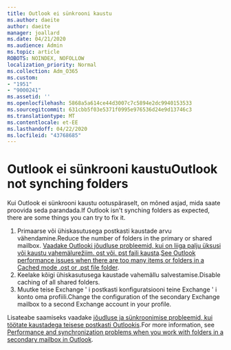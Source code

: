 ```yaml
---
title: Outlook ei sünkrooni kaustu
ms.author: daeite
author: daeite
manager: joallard
ms.date: 04/21/2020
ms.audience: Admin
ms.topic: article
ROBOTS: NOINDEX, NOFOLLOW
localization_priority: Normal
ms.collection: Adm_O365
ms.custom:
- "1951"
- "9000241"
ms.assetid: ''
ms.openlocfilehash: 5868a5a614ce44d3007c7c5894e2dc9940153533
ms.sourcegitcommit: 631cbb5f03e5371f0995e976536d24e9d13746c3
ms.translationtype: MT
ms.contentlocale: et-EE
ms.lasthandoff: 04/22/2020
ms.locfileid: "43768685"
---
```

# <a name="outlook-not-synching-folders"></a><span data-ttu-id="84665-102">Outlook ei sünkrooni kaustu</span><span class="sxs-lookup"><span data-stu-id="84665-102">Outlook not synching folders</span></span>

<span data-ttu-id="84665-103">Kui Outlook ei sünkrooni kaustu ootuspäraselt, on mõned asjad, mida saate proovida seda parandada.</span><span class="sxs-lookup"><span data-stu-id="84665-103">If Outlook isn't synching folders as expected, there are some things you can try to fix it.</span></span>

1. <span data-ttu-id="84665-104">Primaarse või ühiskasutusega postkasti kaustade arvu vähendamine.</span><span class="sxs-lookup"><span data-stu-id="84665-104">Reduce the number of folders in the primary or shared mailbox.</span></span> <span data-ttu-id="84665-105">[Vaadake Outlooki jõudluse probleemid, kui on liiga palju üksusi või kaustu vahemälurežiim. ost või. pst faili kausta](https://support.microsoft.com/help/2768656).</span><span class="sxs-lookup"><span data-stu-id="84665-105">[See Outlook performance issues when there are too many items or folders in a Cached mode .ost or .pst file folder](https://support.microsoft.com/help/2768656).</span></span>
2. <span data-ttu-id="84665-106">Keelake kõigi ühiskasutusega kaustade vahemällu salvestamise.</span><span class="sxs-lookup"><span data-stu-id="84665-106">Disable caching of all shared folders.</span></span>
3. <span data-ttu-id="84665-107">Muutke teise Exchange ' i postkasti konfiguratsiooni teine Exchange ' i konto oma profiili.</span><span class="sxs-lookup"><span data-stu-id="84665-107">Change the configuration of the secondary Exchange mailbox to a second Exchange account in your profile.</span></span>

<span data-ttu-id="84665-108">Lisateabe saamiseks vaadake [jõudluse ja sünkroonimise probleemid, kui töötate kaustadega teisese postkasti Outlookis](https://support.microsoft.com/help/3115602).</span><span class="sxs-lookup"><span data-stu-id="84665-108">For more information, see [Performance and synchronization problems when you work with folders in a secondary mailbox in Outlook](https://support.microsoft.com/help/3115602).</span></span>

